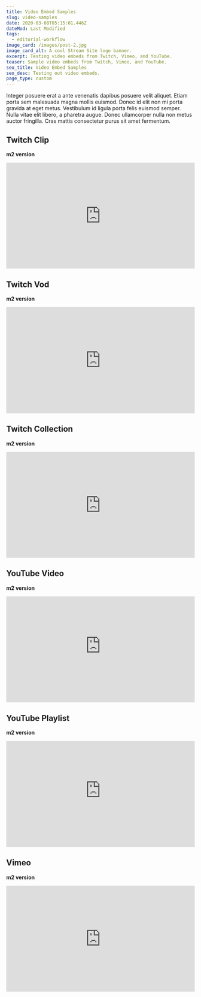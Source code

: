 ```yaml
---
title: Video Embed Samples
slug: video-samples
date: 2020-03-08T05:15:01.446Z
dateMod: Last Modified
tags:
  - editorial-workflow
image_card: /images/post-2.jpg
image_card_alt: A cool Stream Site logo banner.
excerpt: Testing video embeds from Twitch, Vimeo, and YouTube.
teaser: Sample video embeds from Twitch, Vimeo, and YouTube.
seo_title: Video Embed Samples
seo_desc: Testing out video embeds.
page_type: custom
---
```


Integer posuere erat a ante venenatis dapibus posuere velit aliquet. Etiam porta sem malesuada magna mollis euismod. Donec id elit non mi porta gravida at eget metus. Vestibulum id ligula porta felis euismod semper. Nulla vitae elit libero, a pharetra augue. Donec ullamcorper nulla non metus auctor fringilla. Cras mattis consectetur purus sit amet fermentum.

## Twitch Clip

**m2 version**

<div style="position: relative; overflow: hidden; padding-top: 56.25%;"><iframe src="https://clips.twitch.tv/embed?clip=BlatantModernPeanutKlappa" autoplay="0" frameborder="0" scrolling="0" allowfullscreen="1" muted="0" preload="metadata" style="position: absolute; top: 0; left: 0; width: 100%; height: 100%; border: 0;"></iframe></div>

## Twitch Vod

**m2 version**

<div style="position: relative; overflow: hidden; padding-top: 56.25%;"><iframe src="https://player.twitch.tv/?autoplay=false&video=v337381988" frameborder="0" allowfullscreen="true" scrolling="no" height="378" width="620" style="position: absolute; top: 0; left: 0; width: 100%; height: 100%; border: 0;"></iframe></div>

## Twitch Collection

**m2 version**

<div style="position: relative; overflow: hidden; padding-top: 56.25%;"><iframe src="https://player.twitch.tv/?autoplay=false&collection=0WkbOP5xexWgGw" frameborder="0" allowfullscreen="true" scrolling="no" height="378" width="620" style="position: absolute; top: 0; left: 0; width: 100%; height: 100%; border: 0;"></iframe></div>

## YouTube Video

**m2 version**

<div style="position: relative; overflow: hidden; padding-top: 56.25%;"><iframe width="560" height="315" src="https://www.youtube-nocookie.com/embed/BtWwCWsGrjY" frameborder="0" allowfullscreen style="position: absolute; top: 0; left: 0; width: 100%; height: 100%; border: 0;"></iframe></div>

## YouTube Playlist

**m2 version**

<div style="position: relative; overflow: hidden; padding-top: 56.25%;"><iframe width="560" height="315" src="https://www.youtube-nocookie.com/embed/videoseries?list=PLHMOMsjE6LxSzKwT0c8lUcxD2I5HuQm4x" frameborder="0" allowfullscreen style="position: absolute; top: 0; left: 0; width: 100%; height: 100%; border: 0;"></iframe></div>

## Vimeo

**m2 version**

<div style="position: relative; overflow: hidden; padding-top: 56.25%;"><iframe src="https://player.vimeo.com/video/38201921?dnt=true&autoplay=false" width="640" height="360" frameborder="0" allow="fullscreen" allowfullscreen style="position: absolute; top: 0; left: 0; width: 100%; height: 100%; border: 0;"></iframe></div>
